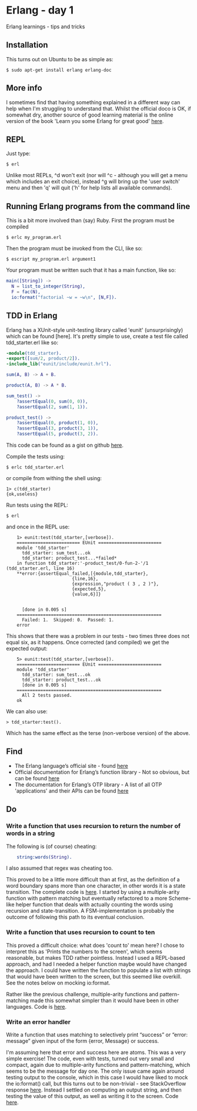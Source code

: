 # Erlang - day 1
Erlang learnings - tips and tricks

## Installation
This turns out on Ubuntu to be as simple as:

	$ sudo apt-get install erlang erlang-doc

## More info
I sometimes find that having something explained in a different way can help when I'm struggling to understand that. Whilst the official doco is OK, if somewhat dry, another source of good learning material is the online version of the book 'Learn you some Erlang for great good' [here](http://learnyousomeerlang.com/content).

## REPL
Just type:

	$ erl

Unlike most REPLs, ^d won't exit (nor will ^c - although you will get a menu  which includes an exit choice), instead ^g will bring up the 'user switch' menu and then 'q' will quit ('h' for help lists all available commands).

## Running Erlang programs from the command line
This is a bit more involved than (say) Ruby. First the program must be compiled

	$ erlc my_program.erl

Then the program must be invoked from the CLI, like so:

	$ escript my_program.erl argument1

Your program must be written such that it has a main function, like so:

```erlang
main([String]) ->
  N = list_to_integer(String),
  F = fac(N),
  io:format("factorial ~w = ~w\n", [N,F]).
```

## TDD in Erlang
Erlang has a XUnit-style unit-testing library called 'eunit' (unsurprisingly) which can be found [here]. It's pretty simple to use, create a test file called tdd_starter.erl like so:

```erlang
-module(tdd_starter).
-export([sum/2, product/2]).
-include_lib("eunit/include/eunit.hrl").

sum(A, B) -> A + B.

product(A, B) -> A * B.

sum_test() ->
	?assertEqual(0, sum(0, 0)),
	?assertEqual(2, sum(1, 1)).

product_test() ->
	?assertEqual(0, product(1, 0)),
	?assertEqual(3, product(3, 1)),
	?assertEqual(5, product(3, 2)).
```
This code can be found as a gist on github [here](https://gist.github.com/sleepyfox/3a0f1d6687a52695613f).

Compile the tests using:

	$ erlc tdd_starter.erl

or compile from withing the shell using:

	1> c(tdd_starter)
	{ok,useless}

Run tests using the REPL:

	$ erl

and once in the REPL use:

```
	1> eunit:test(tdd_starter,[verbose]).
	======================== EUnit ========================
	module 'tdd_starter'
	  tdd_starter: sum_test...ok
	  tdd_starter: product_test...*failed*
	in function tdd_starter:'-product_test/0-fun-2-'/1 (tdd_starter.erl, line 16)
	**error:{assertEqual_failed,[{module,tdd_starter},
	                     {line,16},
	                     {expression,"product ( 3 , 2 )"},
	                     {expected,5},
	                     {value,6}]}


	  [done in 0.005 s]
	=======================================================
	  Failed: 1.  Skipped: 0.  Passed: 1.
	error
```
This shows that there was a problem in our tests - two times three does not equal six, as it happens. Once corrected (and compiled) we get the expected output:
```
	5> eunit:test(tdd_starter,[verbose]).
	======================== EUnit ========================
	module 'tdd_starter'
	  tdd_starter: sum_test...ok
	  tdd_starter: product_test...ok
	  [done in 0.005 s]
	=======================================================
	  All 2 tests passed.
	ok
```
We can also use:

	> tdd_starter:test().

Which has the same effect as the terse (non-verbose version) of the above.

## Find
* The Erlang language’s official site - found [here](http://www.erlang.org/)
* Official documentation for Erlang’s function library - Not so obvious, but can be found [here](http://www.erlang.org/doc/apps/stdlib/index.html)
* The documentation for Erlang’s OTP library - A list of all OTP 'applications' and their APIs can be found [here](http://www.erlang.org/doc/applications.html)

## Do
### Write a function that uses recursion to return the number of words in a string
The following is (of course) cheating:
```erlang
	string:words(String).
```
I also assumed that regex was cheating too.

This proved to be a little more difficult than at first, as the definition of a word boundary spans more than one character, in other words it is a state transition. The complete code is [here](https://github.com/sleepyfox/7L7W-Erlang/tree/master/day1). I started by using a multiple-arity function with pattern matching but eventually refactored to a more Scheme-like helper function that deals with actually counting the words using recursion and state-transition. A FSM-implementation is probably the outcome of following this path to its eventual conclusion.

### Write a function that uses recursion to count to ten
This proved a difficult choice: what does 'count to' mean here? I chose to interpret this as 'Prints the numbers to the screen', which seems reasonable, but makes TDD rather pointless. Instead I used a REPL-based approach, and had I needed a helper function maybe would have changed the approach. I could have written the function to populate a list with strings that would have been written to the screen, but this seemed like overkill. See the notes below on mocking io:format.

Rather like the previous challenge, multiple-arity functions and pattern-matching made this somewhat simpler than it would have been in other languages. Code is [here](https://github.com/sleepyfox/7L7W-Erlang/tree/master/day1).

### Write an error handler
Write a function that uses matching to selectively print “success” or “error: message” given input of the form {error, Message} or success.

I'm assuming here that error and success here are atoms. This was a very simple exercise! The code, even with tests, turned out very small and compact, again due to multiple-arity functions and pattern-matching, which seems to be the message for day one. The only issue came again around testing output to the console, which in this case I would have liked to mock the io:format() call, but this turns out to be non-trivial - see StackOverflow response [here](https://stackoverflow.com/questions/4334420/eunit-and-ioformat). Instead I settled on computing an output string, and then testing the value of this output, as well as writing it to the screen. Code [here](https://github.com/sleepyfox/7L7W-Erlang/tree/master/day1).
